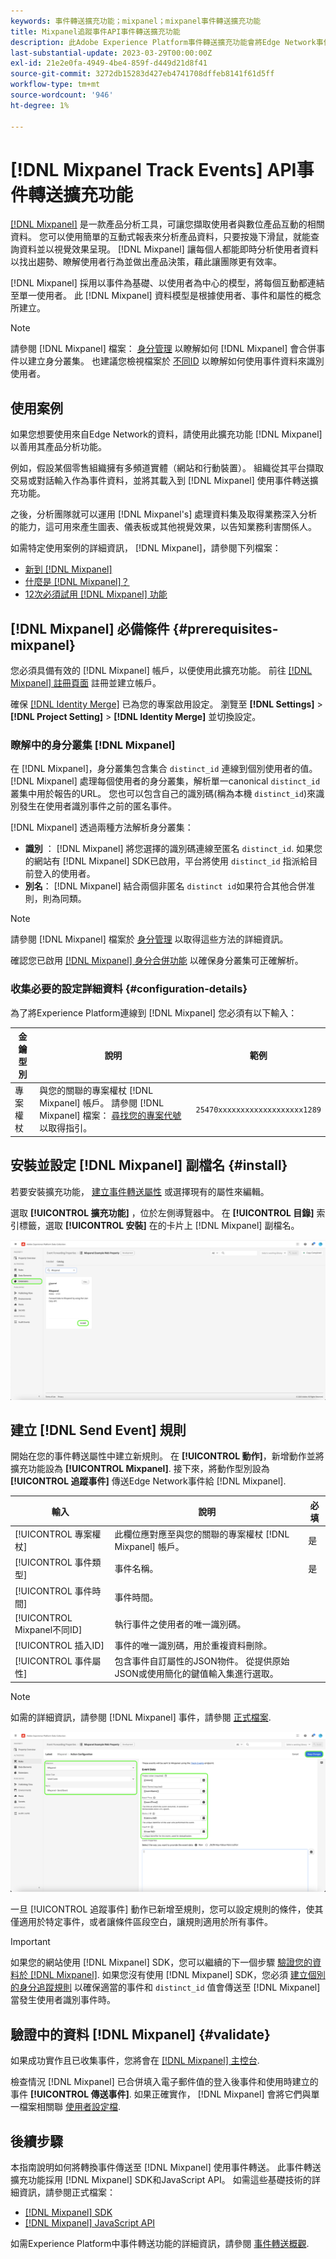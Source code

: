```yaml
---
keywords: 事件轉送擴充功能；mixpanel；mixpanel事件轉送擴充功能
title: Mixpanel追蹤事件API事件轉送擴充功能
description: 此Adobe Experience Platform事件轉送擴充功能會將Edge Network事件傳送至Mixpanel。
last-substantial-update: 2023-03-29T00:00:00Z
exl-id: 21e2e0fa-4949-4be4-859f-d449d21d8f41
source-git-commit: 3272db15283d427eb4741708dffeb8141f61d5ff
workflow-type: tm+mt
source-wordcount: '946'
ht-degree: 1%

---
```


# [!DNL Mixpanel Track Events] API事件轉送擴充功能

[[!DNL Mixpanel]](https://www.mixpanel.com) 是一款產品分析工具，可讓您擷取使用者與數位產品互動的相關資料。 您可以使用簡單的互動式報表來分析產品資料，只要按幾下滑鼠，就能查詢資料並以視覺效果呈現。 [!DNL Mixpanel] 讓每個人都能即時分析使用者資料以找出趨勢、瞭解使用者行為並做出產品決策，藉此讓團隊更有效率。

[!DNL Mixpanel] 採用以事件為基礎、以使用者為中心的模型，將每個互動都連結至單一使用者。 此 [!DNL Mixpanel] 資料模型是根據使用者、事件和屬性的概念所建立。

>[!NOTE]
>
>請參閱 [!DNL Mixpanel] 檔案： [身分管理](https://help.mixpanel.com/hc/en-us/articles/360041039771-Getting-Started-with-Identity-Management) 以瞭解如何 [!DNL Mixpanel] 會合併事件以建立身分叢集。 也建議您檢視檔案於 [不同ID](https://help.mixpanel.com/hc/en-us/articles/115004509426-Distinct-ID-Creation-JavaScript-iOS-Android-) 以瞭解如何使用事件資料來識別使用者。

## 使用案例

如果您想要使用來自Edge Network的資料，請使用此擴充功能 [!DNL Mixpanel] 以善用其產品分析功能。

例如，假設某個零售組織擁有多頻道實體（網站和行動裝置）。 組織從其平台擷取交易或對話輸入作為事件資料，並將其載入到 [!DNL Mixpanel] 使用事件轉送擴充功能。

之後，分析團隊就可以運用 [!DNL Mixpanel's] 處理資料集及取得業務深入分析的能力，這可用來產生圖表、儀表板或其他視覺效果，以告知業務利害關係人。

如需特定使用案例的詳細資訊， [!DNL Mixpanel]，請參閱下列檔案：

* [新到 [!DNL Mixpanel]](https://docs.mixpanel.com/docs)
* [什麼是 [!DNL Mixpanel]？](https://developer.mixpanel.com/docs)
* [12次必須試用 [!DNL Mixpanel] 功能](https://mixpanel.com/blog/12-things-you-probably-didnt-know-you-could-do-with-mixpanel/)

## [!DNL Mixpanel] 必備條件 {#prerequisites-mixpanel}

您必須具備有效的 [!DNL Mixpanel] 帳戶，以便使用此擴充功能。 前往 [[!DNL Mixpanel] 註冊頁面](https://mixpanel.com/register/) 註冊並建立帳戶。

確保 [[!DNL Identity Merge]](https://help.mixpanel.com/hc/en-us/articles/9648680824852-ID-Merge-Implementation-Best-Practices) 已為您的專案啟用設定。 瀏覽至 **[!DNL Settings]** > **[!DNL Project Setting]** > **[!DNL Identity Merge]** 並切換設定。

### 瞭解中的身分叢集 [!DNL Mixpanel]

在 [!DNL Mixpanel]，身分叢集包含集合 `distinct_id` 連線到個別使用者的值。 [!DNL Mixpanel] 處理每個使用者的身分叢集，解析單一canonical `distinct_id` 叢集中用於報告的URL。 您也可以包含自己的識別碼(稱為本機 `distinct_id`)來識別發生在使用者識別事件之前的匿名事件。

[!DNL Mixpanel] 透過兩種方法解析身分叢集：

* **識別** ： [!DNL Mixpanel] 將您選擇的識別碼連線至匿名 `distinct_id`. 如果您的網站有 [!DNL Mixpanel] SDK已啟用，平台將使用 `distinct_id` 指派給目前登入的使用者。
* **別名**： [!DNL Mixpanel] 結合兩個非匿名 `distinct id`如果符合其他合併准則，則為同類。

>[!NOTE]
>
>請參閱 [!DNL Mixpanel] 檔案於 [身分管理](https://help.mixpanel.com/hc/en-us/articles/360041039771-Getting-Started-with-Identity-Management#user-identification) 以取得這些方法的詳細資訊。
>
>確認您已啟用 [[!DNL Mixpanel] 身分合併功能](#prerequisites-mixpanel) 以確保身分叢集可正確解析。

### 收集必要的設定詳細資料 {#configuration-details}

為了將Experience Platform連線到 [!DNL Mixpanel] 您必須有以下輸入：

| 金鑰型別 | 說明 | 範例 |
| --- | --- | --- |
| 專案權杖 | 與您的關聯的專案權杖 [!DNL Mixpanel] 帳戶。 請參閱 [!DNL Mixpanel] 檔案： [尋找您的專案代號](https://help.mixpanel.com/hc/en-us/articles/115004502806-Find-Project-Token-) 以取得指引。 | `25470xxxxxxxxxxxxxxxxxxx1289` |

## 安裝並設定 [!DNL Mixpanel] 副檔名 {#install}

若要安裝擴充功能， [建立事件轉送屬性](../../../ui/event-forwarding/overview.md#properties) 或選擇現有的屬性來編輯。

選取 **[!UICONTROL 擴充功能]** ，位於左側導覽器中。 在 **[!UICONTROL 目錄]** 索引標籤，選取 **[!UICONTROL 安裝]** 在的卡片上 [!DNL Mixpanel] 副檔名。

![安裝 [!DNL Mixpanel] 副檔名。](../../../images/extensions/server/mixpanel/install-extension.png)

## 建立 [!DNL Send Event] 規則

開始在您的事件轉送屬性中建立新規則。 在 **[!UICONTROL 動作]**，新增動作並將擴充功能設為 **[!UICONTROL Mixpanel]**. 接下來，將動作型別設為 **[!UICONTROL 追蹤事件]** 傳送Edge Network事件給 [!DNL Mixpanel].

| 輸入 | 說明 | 必填 |
| --- | --- | --- |
| [!UICONTROL 專案權杖] | 此欄位應對應至與您的關聯的專案權杖 [!DNL Mixpanel] 帳戶。 | 是 |
| [!UICONTROL 事件類型] | 事件名稱。 | 是 |
| [!UICONTROL 事件時間] | 事件時間。 | |
| [!UICONTROL Mixpanel不同ID] | 執行事件之使用者的唯一識別碼。 | |
| [!UICONTROL 插入ID] | 事件的唯一識別碼，用於重複資料刪除。 | |
| [!UICONTROL 事件屬性] | 包含事件自訂屬性的JSON物件。 從提供原始JSON或使用簡化的鍵值輸入集進行選取。 | |

>[!NOTE]
>
>如需的詳細資訊，請參閱 [!DNL Mixpanel] 事件，請參閱 [正式檔案](https://developer.mixpanel.com/reference/import-events#event).

![新增事件轉送規則動作設定。](../../../images/extensions/server/mixpanel/track-event-action.png)

一旦 [!UICONTROL 追蹤事件] 動作已新增至規則，您可以設定規則的條件，使其僅適用於特定事件，或者讓條件區段空白，讓規則適用於所有事件。

>[!IMPORTANT]
>
>如果您的網站使用 [!DNL Mixpanel] SDK，您可以繼續的下一個步驟 [驗證您的資料於 [!DNL Mixpanel]](#validate). 如果您沒有使用 [!DNL Mixpanel] SDK，您必須 [建立個別的身分追蹤規則](#create-an-identity-tracking-rule) 以確保適當的事件和 `distinct_id` 值會傳送至 [!DNL Mixpanel] 當發生使用者識別事件時。

## 驗證中的資料 [!DNL Mixpanel] {#validate}

如果成功實作且已收集事件，您將會在 [[!DNL Mixpanel] 主控台](https://help.mixpanel.com/hc/en-us/articles/4402837164948).

檢查情況 [!DNL Mixpanel] 已合併填入電子郵件值的登入後事件和使用時建立的事件 **[!UICONTROL 傳送事件]**. 如果正確實作， [!DNL Mixpanel] 會將它們與單一檔案相關聯 [使用者設定檔](https://help.mixpanel.com/hc/en-us/articles/115004501966).

## 後續步驟

本指南說明如何將轉換事件傳送至 [!DNL Mixpanel] 使用事件轉送。 此事件轉送擴充功能採用 [!DNL Mixpanel] SDK和JavaScript API。 如需這些基礎技術的詳細資訊，請參閱正式檔案：

* [[!DNL Mixpanel] SDK](https://developer.mixpanel.com/docs/nodejs)
* [[!DNL Mixpanel] JavaScript API](https://developer.mixpanel.com/docs/javascript-full-api-reference#mixpanelidentify)

如需Experience Platform中事件轉送功能的詳細資訊，請參閱 [事件轉送概觀](../../../ui/event-forwarding/overview.md).
